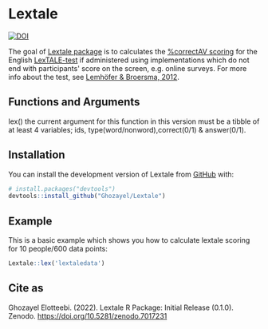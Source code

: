 
# Lextale

<!-- badges: start -->
[![DOI](https://zenodo.org/badge/525854071.svg)](https://zenodo.org/badge/latestdoi/525854071)
<!-- badges: end -->

The goal of [Lextale package](https://ghozayel.github.io/Lextale/) is to calculates the [%correctAV scoring](https://www.lextale.com/scoring.html) for the English [LexTALE-test](www.lextale.com) if administered using implementations which do not end with participants' score on the screen, e.g. online surveys. For more info about the test, see [Lemhöfer & Broersma, 2012](https://www.lextale.com/pdf/Lemhofer_Broersma_2012.pdf).

## Functions and Arguments

lex() the current argument for this function in this version must be a tibble of at least 4 variables; ids, type(word/nonword),correct(0/1) & answer(0/1). 

## Installation

You can install the development version of Lextale from [GitHub](https://github.com/) with:

``` r
# install.packages("devtools")
devtools::install_github("Ghozayel/Lextale")
```

## Example

This is a basic example which shows you how to calculate lextale scoring for 10 people/600 data points:

``` r
Lextale::lex('lextaledata')
```
## Cite as

Ghozayel Elotteebi. (2022). Lextale R Package: Initial Release (0.1.0). Zenodo. https://doi.org/10.5281/zenodo.7017231
